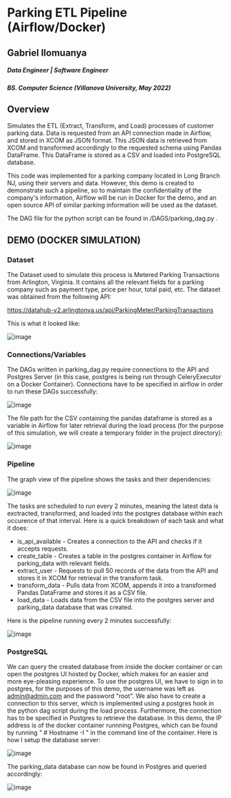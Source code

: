 # **Parking ETL Pipeline (Airflow/Docker)**
## **Gabriel Ilomuanya**
##### Data Engineer | Software Engineer
##### BS. Computer Science (Villanova University, May 2022)


##
## **Overview**
Simulates the ETL (Extract, Transform, and Load) processes of customer parking data. Data is requested from an API connection made in Airflow, and stored in XCOM as JSON format. This JSON data is retrieved from XCOM and transformed accordingly to the requested schema using Pandas DataFrame. This DataFrame is stored as a CSV and loaded into PostgreSQL database.

This code was implemented for a parking company located in Long Branch NJ, using their servers and data. However, this demo is created to demonstrate such a pipeline, so to maintain the confidentiality of the company's information, Airflow will be run in Docker for the demo, and an open source API of similar parking information will be used as the dataset. 

The DAG file for the python script can be found in /DAGS/parking_dag.py .

## **DEMO** (DOCKER SIMULATION)

### Dataset

The Dataset used to simulate this process is Metered Parking Transactions from Arlington, Virginia. It contains all the relevant fields for a parking company such as payment type, price per hour, total paid, etc. The dataset was obtained from the following API:

https://datahub-v2.arlingtonva.us/api/ParkingMeter/ParkingTransactions

This is what it looked like: 

![image](https://user-images.githubusercontent.com/55989986/209993277-94cf7273-0f7a-4ac4-817c-ef2552a7e7c8.png)

### Connections/Variables

The DAGs written in parking_dag.py require connections to the API and Postgres Server (in this case, postgres is being run through CeleryExecutor on a Docker Container). Connections have to be specified in airflow in order to run these DAGs successfully: 

![image](https://user-images.githubusercontent.com/55989986/209994275-bcaa9571-b1dd-49ec-899c-ed7ecc682ed3.png)

The file path for the CSV containing the pandas dataframe is stored as a variable in Airflow for later retrieval during the load process (for the purpose of this simulation, we will create a temporary folder in the project directory):

![image](https://user-images.githubusercontent.com/55989986/209995383-3c088849-bb24-4588-b90f-306cc85fa798.png)

### Pipeline

The graph view of the pipeline shows the tasks and their dependencies:

![image](https://user-images.githubusercontent.com/55989986/210085790-79b3397d-816d-4930-ab17-27e9a2715762.png)

The tasks are scheduled to run every 2 minutes, meaning the latest data is exctracted, transformed, and loaded into the postgres database within each occurence of that interval. Here is a quick breakdown of each task and what it does:

* is_api_available - Creates a connection to the API and checks if it accepts requests.
* create_table - Creates a table in the postgres container in Airflow for parking_data with relevant fields.
* extract_user - Requests to pull 50 records of the data from the API and stores it in XCOM for retrieval in the transform task.
* transform_data - Pulls data from XCOM, appends it into a transformed Pandas DataFrame and stores it as a CSV file.
* load_data - Loads data from the CSV file into the postgres server and parking_data database that was created.

Here is the pipeline running every 2 minutes successfully: 

![image](https://user-images.githubusercontent.com/55989986/210086771-f09dbe4b-25c3-41a0-9924-7121648e828b.png)

### PostgreSQL 

We can query the created database from inside the docker container or can open the postgres UI hosted by Docker, which makes for an easier and more eye-pleasing experience. To use the postgres UI, we have to sign in to postgres, for the purposes of this demo, the username was left as admin@admin.com and the password "root". We also have to create a connection to this server, which is implemented using a postgres hook in the python dag script during the load process. Furthermore, the connection has to be specified in Postgres to retrieve the database. In this demo, the IP address is of the docker container runnning Postgres, which can be found by running " # Hostname -I " in the command line of the container. Here is how I setup the database server:

![image](https://user-images.githubusercontent.com/55989986/210087617-a7742f3c-cef6-448a-9a86-a7625287eb40.png)

The parking_data database can now be found in Postgres and queried accordingly:

![image](https://user-images.githubusercontent.com/55989986/210087812-0daf6824-48fc-461a-acf6-cec3afe9ab6a.png)





